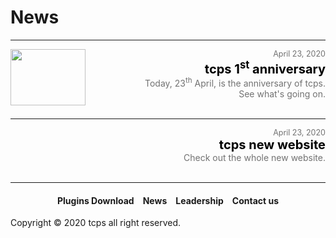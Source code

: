 <style>
h1 {text-align: center;}
h2 {text-align: left;}
h4 {text-align: center;}
h3 {text-align: left;}
p {text-align: center;}
a:link { text-decoration: none;}
a:active { text-decoration: none}
a:hover { text-decoration: none;}
a:visited { text-decoration: none;}
</style>
<style type="text/css">
  #left{
        text-align:left;
  }
  #right{
        text-align:right;
  }
  #title{
        font-size:20px;
        text-align:right;
        font-weight:bold;
  }
  #des{
        font-size:12.5px;
        text-align:right;
  }
</style>
<h1><div id="left">News</div></h1>
<hr>
<div>
<a href="/news/01"><img src="https://ttcps.github.io/images/tcps_1st_anniversary_.png" width="120" height="90" align ="left"></a>
<div id="des"><a href="/news/01" style="color:#727272;">April 23, 2020</a></div>
<div id="title"><a href="/news/01" style="color:black;">tcps 1<sup>st</sup> anniversary</a></div>
<div id="right"><a href="/news/01" style="color:#727272;">Today, 23<sup>th</sup> April, is the anniversary of tcps.<br>See what's going on.</a></div>
<div id="center">&ensp;</div>
</div>
<hr>
<div>
<div id="des"><a href="/news/02" style="color:#727272;">April 23, 2020</a></div>
<div id="title"><a href="/news/02" style="color:black;">tcps new website</a></div>
<div id="right"><a href="/news/02" style="color:#727272;">Check out the whole new website.</a></div>
<div id="center">&ensp;</div>
</div>
<hr>
<h4><a href="/plugins/download">Plugins Download</a>&emsp;<a href="/news">News</a>&emsp;<a href="/leadership">Leadership</a>&emsp;<a href="/contact">Contact us</a></h4>
Copyright © 2020 tcps all right reserved.
